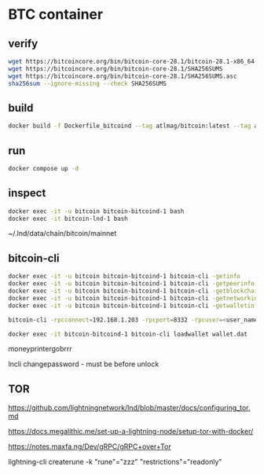 # BTC container

## verify

```sh
wget https://bitcoincore.org/bin/bitcoin-core-28.1/bitcoin-28.1-x86_64-linux-gnu.tar.gz
wget https://bitcoincore.org/bin/bitcoin-core-28.1/SHA256SUMS
wget https://bitcoincore.org/bin/bitcoin-core-28.1/SHA256SUMS.asc
sha256sum --ignore-missing --check SHA256SUMS

```
## build

```sh
docker build -f Dockerfile_bitcoind --tag atlmag/bitcoin:latest --tag atlmag/bitcoin:28.1 .
```

## run

```sh
docker compose up -d
```

## inspect
```sh
docker exec -it -u bitcoin bitcoin-bitcoind-1 bash
docker exec -it bitcoin-lnd-1 bash
```

~/.lnd/data/chain/bitcoin/mainnet

## bitcoin-cli

```sh
docker exec -it -u bitcoin bitcoin-bitcoind-1 bitcoin-cli -getinfo
docker exec -it -u bitcoin bitcoin-bitcoind-1 bitcoin-cli -getpeerinfo
docker exec -it -u bitcoin bitcoin-bitcoind-1 bitcoin-cli -getblockchaininfo
docker exec -it -u bitcoin bitcoin-bitcoind-1 bitcoin-cli -getnetworkinfo
docker exec -it -u bitcoin bitcoin-bitcoind-1 bitcoin-cli -getwalletinfo

bitcoin-cli -rpcconnect=192.168.1.203 -rpcport=8332 -rpcuser=<user_name> -rpcpassword=<password> -getinfo

docker exec -it bitcoin-bitcoind-1 bitcoin-cli loadwallet wallet.dat
```

moneyprintergobrrr

lncli changepassword - must be before unlock

## TOR

https://github.com/lightningnetwork/lnd/blob/master/docs/configuring_tor.md

https://docs.megalithic.me/set-up-a-lightning-node/setup-tor-with-docker/

https://notes.maxfa.ng/Dev/gRPC/gRPC+over+Tor



lightning-cli createrune -k "rune"="zzz" "restrictions"="readonly"